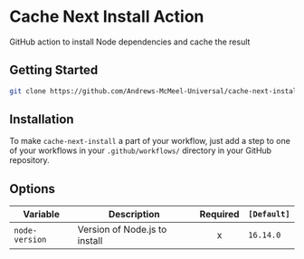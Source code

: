 # Cache Next Install Action

GitHub action to install Node dependencies and cache the result

## Getting Started

```bash
git clone https://github.com/Andrews-McMeel-Universal/cache-next-install
```

## Installation

To make `cache-next-install` a part of your workflow, just add a step to one of your workflows in your `.github/workflows/` directory in your GitHub repository.

## Options

| Variable | Description | Required | `[Default]`  |
| --------------------- | ------------------------------------------------------------------------------------------------------------------------------------------------------------------------------------------------------------------------------------- | :------: | ------------------------------------- |
| `node-version` | Version of Node.js to install | x | `16.14.0` |
